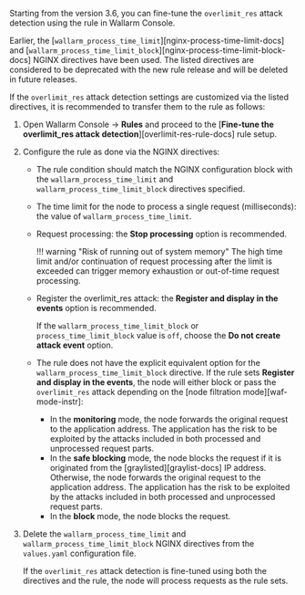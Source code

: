 Starting from the version 3.6, you can fine-tune the `overlimit_res` attack detection using the rule in Wallarm Console.

Earlier, the [`wallarm_process_time_limit`][nginx-process-time-limit-docs] and [`wallarm_process_time_limit_block`][nginx-process-time-limit-block-docs] NGINX directives have been used. The listed directives are considered to be deprecated with the new rule release and will be deleted in future releases.

If the `overlimit_res` attack detection settings are customized via the listed directives, it is recommended to transfer them to the rule as follows:

1. Open Wallarm Console → **Rules** and proceed to the [**Fine-tune the overlimit_res attack detection**][overlimit-res-rule-docs] rule setup.
1. Configure the rule as done via the NGINX directives:

    * The rule condition should match the NGINX configuration block with the `wallarm_process_time_limit` and `wallarm_process_time_limit_block` directives specified.
    * The time limit for the node to process a single request (milliseconds): the value of `wallarm_process_time_limit`.
    * Request processing: the **Stop processing** option is recommended.
    
        !!! warning "Risk of running out of system memory"
            The high time limit and/or continuation of request processing after the limit is exceeded can trigger memory exhaustion or out-of-time request processing.
    
    * Register the overlimit_res attack: the **Register and display in the events** option is recommended.

        If the `wallarm_process_time_limit_block` or `process_time_limit_block` value is `off`, choose the **Do not create attack event** option.
    
    * The rule does not have the explicit equivalent option for the `wallarm_process_time_limit_block` directive. If the rule sets **Register and display in the events**, the node will either block or pass the `overlimit_res` attack depending on the [node filtration mode][waf-mode-instr]:

        * In the **monitoring** mode, the node forwards the original request to the application address. The application has the risk to be exploited by the attacks included in both processed and unprocessed request parts.
        * In the **safe blocking** mode, the node blocks the request if it is originated from the [graylisted][graylist-docs] IP address. Otherwise, the node forwards the original request to the application address. The application has the risk to be exploited by the attacks included in both processed and unprocessed request parts.
        * In the **block** mode, the node blocks the request.
1. Delete the `wallarm_process_time_limit` and `wallarm_process_time_limit_block` NGINX directives from the `values.yaml` configuration file.

    If the `overlimit_res` attack detection is fine-tuned using both the directives and the rule, the node will process requests as the rule sets.
